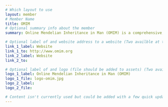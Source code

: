 ```yaml
---
# Which layout to use
layout: member
# Member Name
title: OMIM
# Optional summary info about the member
summary: Online Mendelian Inheritance in Man (OMIM) is a comprehensive, authoritative compendium of human genes and genetic phenotypes that is freely available and updated daily.

# Optional label of and website address to a website (Two availble at the moment)
link_1_label: Website
link_1_to: http://www.omim.org
link_2_label: Website
link_2_to:

# Optional label of and logo (file should be added to assets) (Two availble at the moment).
logo_1_label: Online Mendelian Inheritance in Man (OMIM)
logo_1_file: logo-omim.jpg
logo_2_label:
logo_2_file:

# Content isn't currently used but could be added with a few quick updates if needed to allow for pages
---
```


